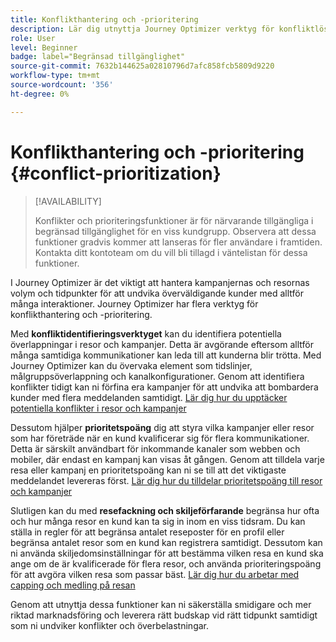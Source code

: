 ```yaml
---
title: Konflikthantering och -prioritering
description: Lär dig utnyttja Journey Optimizer verktyg för konfliktlösning och prioritering.
role: User
level: Beginner
badge: label="Begränsad tillgänglighet"
source-git-commit: 7632b144625a02810796d7afc858fcb5809d9220
workflow-type: tm+mt
source-wordcount: '356'
ht-degree: 0%

---
```



# Konflikthantering och -prioritering {#conflict-prioritization}

>[!AVAILABILITY]
>
>Konflikter och prioriteringsfunktioner är för närvarande tillgängliga i begränsad tillgänglighet för en viss kundgrupp. Observera att dessa funktioner gradvis kommer att lanseras för fler användare i framtiden. Kontakta ditt kontoteam om du vill bli tillagd i väntelistan för dessa funktioner.

I Journey Optimizer är det viktigt att hantera kampanjernas och resornas volym och tidpunkter för att undvika överväldigande kunder med alltför många interaktioner. Journey Optimizer har flera verktyg för konflikthantering och -prioritering.

Med **konfliktidentifieringsverktyget** kan du identifiera potentiella överlappningar i resor och kampanjer. Detta är avgörande eftersom alltför många samtidiga kommunikationer kan leda till att kunderna blir trötta. Med Journey Optimizer kan du övervaka element som tidslinjer, målgruppsöverlappning och kanalkonfigurationer. Genom att identifiera konflikter tidigt kan ni förfina era kampanjer för att undvika att bombardera kunder med flera meddelanden samtidigt. [Lär dig hur du upptäcker potentiella konflikter i resor och kampanjer](conflicts.md)

Dessutom hjälper **prioritetspoäng** dig att styra vilka kampanjer eller resor som har företräde när en kund kvalificerar sig för flera kommunikationer. Detta är särskilt användbart för inkommande kanaler som webben och mobiler, där endast en kampanj kan visas åt gången. Genom att tilldela varje resa eller kampanj en prioritetspoäng kan ni se till att det viktigaste meddelandet levereras först. [Lär dig hur du tilldelar prioritetspoäng till resor och kampanjer](priority-scores.md)

Slutligen kan du med **resefackning och skiljeförfarande** begränsa hur ofta och hur många resor en kund kan ta sig in inom en viss tidsram. Du kan ställa in regler för att begränsa antalet reseposter för en profil eller begränsa antalet resor som en kund kan registrera samtidigt. Dessutom kan ni använda skiljedomsinställningar för att bestämma vilken resa en kund ska ange om de är kvalificerade för flera resor, och använda prioriteringspoäng för att avgöra vilken resa som passar bäst. [Lär dig hur du arbetar med capping och medling på resan](journey-capping.md)

Genom att utnyttja dessa funktioner kan ni säkerställa smidigare och mer riktad marknadsföring och leverera rätt budskap vid rätt tidpunkt samtidigt som ni undviker konflikter och överbelastningar.
